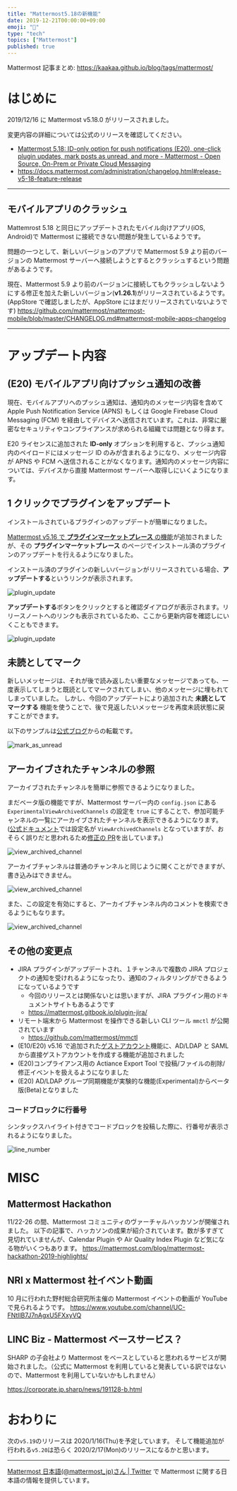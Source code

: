 ```yaml
---
title: "Mattermost5.18の新機能"
date: 2019-12-21T00:00:00+09:00
emoji: "📣"
type: "tech"
topics: ["Mattermost"]
published: true
---
```


Mattermost 記事まとめ: https://kaakaa.github.io/blog/tags/mattermost/

# はじめに

2019/12/16 に Mattermost v5.18.0 がリリースされました。

変更内容の詳細については公式のリリースを確認してください。

- [Mattermost 5\.18: ID\-only option for push notifications \(E20\), one\-click plugin updates, mark posts as unread, and more \- Mattermost \- Open Source, On\-Prem or Private Cloud Messaging](https://mattermost.com/blog/mattermost-5-18-id-only-option-for-push-notifications-one-click-plugin-updates-mark-posts-unread-and-more/)
- https://docs.mattermost.com/administration/changelog.html#release-v5-18-feature-release

---

## モバイルアプリのクラッシュ

Mattemrost 5.18 と同日にアップデートされたモバイル向けアプリ(iOS, Android)で Mattermost に接続できない問題が発生しているようです。

問題の一つとして、新しいバージョンのアプリで Mattermost 5.9 より前のバージョンの Mattermost サーバーへ接続しようとするとクラッシュするという問題があるようです。

現在、Mattermost 5.9 より前のバージョンに接続してもクラッシュしないようにする修正を加えた新しいバージョン(**v1.26.1**)がリリースされているようです。(AppStore で確認しましたが、AppStore にはまだリリースされていないようです)
https://github.com/mattermost/mattermost-mobile/blob/master/CHANGELOG.md#mattermost-mobile-apps-changelog

---

# アップデート内容

## (E20) モバイルアプリ向けプッシュ通知の改善

現在、モバイルアプリへのプッシュ通知は、通知内のメッセージ内容を含めて Apple Push Notification Service (APNS) もしくは Google Firebase Cloud Messaging (FCM) を経由してデバイスへ送信されています。これは、非常に厳密なセキュリティやコンプライアンスが求められる組織では問題となり得ます。

E20 ライセンスに追加された **ID-only** オプションを利用すると、プッシュ通知内のペイロードにはメッセージ ID のみが含まれるようになり、メッセージ内容が APNS や FCM へ送信されることがなくなります。通知内のメッセージ内容については、デバイスから直接 Mattermost サーバーへ取得しにいくようになります。

## 1 クリックでプラグインをアップデート

インストールされているプラグインのアップデートが簡単になりました。

[Mattermost v5.16 で **プラグインマーケットプレース** の機能](https://kaakaa.github.io/blog/posts/mattermost/releases-5.16/#%E3%83%97%E3%83%A9%E3%82%B0%E3%82%A4%E3%83%B3%E3%83%9E%E3%83%BC%E3%82%B1%E3%83%83%E3%83%88%E3%83%97%E3%83%AC%E3%83%BC%E3%82%B9)が追加されましたが、その **プラグインマーケットプレース** のページでインストール済のプラグインのアップデートを行えるようになりました。

インストール済のプラグインの新しいバージョンがリリースされている場合、**アップデートする**というリンクが表示されます。

![plugin_update](https://kaakaa.github.io/blog/images/posts/mattermost/releases-5.18/plugin_update_1.png)

**アップデートする**ボタンをクリックとすると確認ダイアログが表示されます。リリースノートへのリンクも表示されているため、ここから更新内容を確認しにいくこともできます。

![plugin_update](https://kaakaa.github.io/blog/images/posts/mattermost/releases-5.18/plugin_update_2.png)

## 未読としてマーク

新しいメッセージは、それが後で読み返したい重要なメッセージであっても、一度表示してしまうと既読としてマークされてしまい、他のメッセージに埋もれてしまっていました。
しかし、今回のアップデートにより追加された **未読としてマークする** 機能を使うことで、後で見返したいメッセージを再度未読状態に戻すことができます。

以下のサンプルは[公式ブログ](https://mattermost.com/blog/mattermost-5-18-id-only-option-for-push-notifications-one-click-plugin-updates-mark-posts-unread-and-more/)からの転載です。

![mark_as_unread](https://kaakaa.github.io/blog/images/posts/mattermost/releases-5.18/mark_as_unread.gif)

## アーカイブされたチャンネルの参照

アーカイブされたチャンネルを簡単に参照できるようになりました。

まだベータ版の機能ですが、Mattermost サーバー内の `config.json` にある `ExperimentalViewArchivedChannels` の設定を `true` にすることで、参加可能チャンネルの一覧にアーカイブされたチャンネルを表示できるようになります。
([公式ドキュメント](https://docs.mattermost.com/administration/config-settings.html#allow-users-to-view-archived-channels-beta)では設定名が `ViewArchivedChannels` となっていますが、おそらく誤りだと思われるため[修正の PR](https://github.com/mattermost/docs/pull/3278)を出しています。)

![view_archived_channel](https://kaakaa.github.io/blog/images/posts/mattermost/releases-5.18/view_archived_channel_1.png)

アーカイブチャンネルは普通のチャンネルと同じように開くことができますが、書き込みはできません。

![view_archived_channel](https://kaakaa.github.io/blog/images/posts/mattermost/releases-5.18/view_archived_channel_2.png)

また、この設定を有効にすると、アーカイブチャンネル内のコメントを検索できるようにもなります。

![view_archived_channel](https://kaakaa.github.io/blog/images/posts/mattermost/releases-5.18/view_archived_channel_3.png)

## その他の変更点

- JIRA プラグインがアップデートされ、１チャンネルで複数の JIRA プロジェクトの通知を受けれるようになったり、通知のフィルタリングができるようになっているようです
  - 今回のリリースとは関係ないとは思いますが、JIRA プラグイン用のドキュメントサイトもあるようです
  - https://mattermost.gitbook.io/plugin-jira/
- リモート端末から Mattermost を操作できる新しい CLI ツール `mmctl` が公開されています
  - https://github.com/mattermost/mmctl
- (E10/E20) v5.16 で追加された[ゲストアカウント](https://kaakaa.github.io/blog/posts/mattermost/releases-5.16/#e10-20-%E3%82%B2%E3%82%B9%E3%83%88%E3%82%A2%E3%82%AB%E3%82%A6%E3%83%B3%E3%83%88)機能に、AD/LDAP と SAML から直接ゲストアカウントを作成する機能が追加されました
- (E20)コンプライアンス用の Actiance Export Tool で投稿/ファイルの削除/修正イベントを扱えるようになりました
- (E20) AD/LDAP グループ同期機能が実験的な機能(Experimental)からベータ版(Beta)となりました

### コードブロックに行番号

シンタックスハイライト付きでコードブロックを投稿した際に、行番号が表示されるようになりました。

![line_number](https://kaakaa.github.io/blog/images/posts/mattermost/releases-5.18/line_number.png)

# MISC

## Mattermost Hackathon

11/22-26 の間、Mattermost コミュニティのヴァーチャルハッカソンが開催されました。
以下の記事で、ハッカソンの成果が紹介されています。数が多すぎて見切れていませんが、Calendar Plugin や Air Quality Index Plugin など気になる物がいくつもあります。
https://mattermost.com/blog/mattermost-hackathon-2019-highlights/

## NRI x Mattermost 社イベント動画

10 月に行われた野村総合研究所主催の Mattermost イベントの動画が YouTube で見られるようです。
https://www.youtube.com/channel/UC-FNtllB7J7nAgxU5FXxyVQ

## LINC Biz - Mattermost ベースサービス？

SHARP の子会社より Mattermost をベースとしていると思われるサービスが開始されました。（公式に Mattermost を利用していると発表している訳ではないので、Mattermost を利用していないかもしれません）

https://corporate.jp.sharp/news/191128-b.html

# おわりに

次の`v5.19`のリリースは 2020/1/16(Thu)を予定しています。
そして機能追加が行われる`v5.20`は恐らく 2020/2/17(Mon)のリリースになるかと思います。

---

[Mattermost 日本語\(@mattermost_jp\)さん \| Twitter](https://twitter.com/mattermost_jp?lang=ja) で Mattermost に関する日本語の情報を提供しています。
